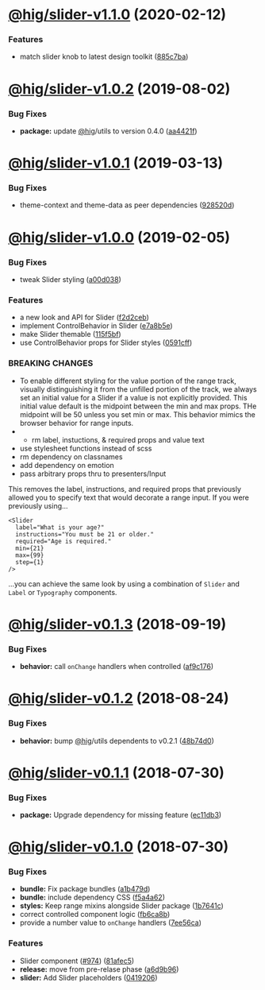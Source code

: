 # [@hig/slider-v1.1.0](https://github.com/Autodesk/hig/compare/@hig/slider@1.0.2...@hig/slider@1.1.0) (2020-02-12)


### Features

* match slider knob to latest design toolkit ([885c7ba](https://github.com/Autodesk/hig/commit/885c7ba))

# [@hig/slider-v1.0.2](https://github.com/Autodesk/hig/compare/@hig/slider@1.0.1...@hig/slider@1.0.2) (2019-08-02)


### Bug Fixes

* **package:** update [@hig](https://github.com/hig)/utils to version 0.4.0 ([aa4421f](https://github.com/Autodesk/hig/commit/aa4421f))

# [@hig/slider-v1.0.1](https://github.com/Autodesk/hig/compare/@hig/slider@1.0.0...@hig/slider@1.0.1) (2019-03-13)


### Bug Fixes

* theme-context and theme-data as peer dependencies ([928520d](https://github.com/Autodesk/hig/commit/928520d))

# [@hig/slider-v1.0.0](https://github.com/Autodesk/hig/compare/@hig/slider@0.1.3...@hig/slider@1.0.0) (2019-02-05)


### Bug Fixes

* tweak Slider styling ([a00d038](https://github.com/Autodesk/hig/commit/a00d038))


### Features

* a new look and API for Slider ([f2d2ceb](https://github.com/Autodesk/hig/commit/f2d2ceb))
* implement ControlBehavior in Slider ([e7a8b5e](https://github.com/Autodesk/hig/commit/e7a8b5e))
* make Slider themable ([115f5bf](https://github.com/Autodesk/hig/commit/115f5bf))
* use ControlBehavior props for Slider styles ([0591cff](https://github.com/Autodesk/hig/commit/0591cff))


### BREAKING CHANGES

* To enable different styling for the value portion of the range track,
visually distinguishing it from the unfilled portion of the track,
we always set an initial value for a Slider if a value is not explicitly
provided. This initial value default is the midpoint between the min and
max props. THe midpoint will be 50 unless you set min or max. This
behavior mimics the browser behavior for range inputs.
* * rm label, instuctions, & required props and value text
* use stylesheet functions instead of scss
* rm dependency on classnames
* add dependency on emotion
* pass arbitrary props thru to presenters/Input

This removes the label, instructions, and required props that
previously allowed you to specify text that would decorate a range
input. If you were previously using...

```
<Slider
  label="What is your age?"
  instructions="You must be 21 or older."
  required="Age is required."
  min={21}
  max={99}
  step={1}
/>
```

...you can achieve the same look by using a combination of `Slider` and
`Label` or `Typography` components.

# [@hig/slider-v0.1.3](https://github.com/Autodesk/hig/compare/@hig/slider@0.1.2...@hig/slider@0.1.3) (2018-09-19)


### Bug Fixes

* **behavior:** call `onChange` handlers when controlled ([af9c176](https://github.com/Autodesk/hig/commit/af9c176))

# [@hig/slider-v0.1.2](https://github.com/Autodesk/hig/compare/@hig/slider@0.1.1...@hig/slider@0.1.2) (2018-08-24)


### Bug Fixes

* **behavior:** bump [@hig](https://github.com/hig)/utils dependents to v0.2.1 ([48b74d0](https://github.com/Autodesk/hig/commit/48b74d0))

<a name="@hig/slider-v0.1.1"></a>
# [@hig/slider-v0.1.1](https://github.com/Autodesk/hig/compare/@hig/slider@0.1.0...@hig/slider@0.1.1) (2018-07-30)


### Bug Fixes

* **package:** Upgrade dependency for missing feature ([ec11db3](https://github.com/Autodesk/hig/commit/ec11db3))

<a name="@hig/slider-v0.1.0"></a>
# [@hig/slider-v0.1.0](https://github.com/Autodesk/hig/compare/@hig/slider@0.0.0...@hig/slider@0.1.0) (2018-07-30)


### Bug Fixes

* **bundle:** Fix package bundles ([a1b479d](https://github.com/Autodesk/hig/commit/a1b479d))
* **bundle:** include dependency CSS ([f5a4a62](https://github.com/Autodesk/hig/commit/f5a4a62))
* **styles:** Keep range mixins alongside Slider package ([1b7641c](https://github.com/Autodesk/hig/commit/1b7641c))
* correct controlled component logic ([fb6ca8b](https://github.com/Autodesk/hig/commit/fb6ca8b))
* provide a number value to `onChange` handlers ([7ee56ca](https://github.com/Autodesk/hig/commit/7ee56ca))


### Features

* Slider component ([#974](https://github.com/Autodesk/hig/issues/974)) ([81afec5](https://github.com/Autodesk/hig/commit/81afec5))
* **release:** move from pre-relase phase ([a6d9b96](https://github.com/Autodesk/hig/commit/a6d9b96))
* **slider:** Add Slider placeholders ([0419206](https://github.com/Autodesk/hig/commit/0419206))
